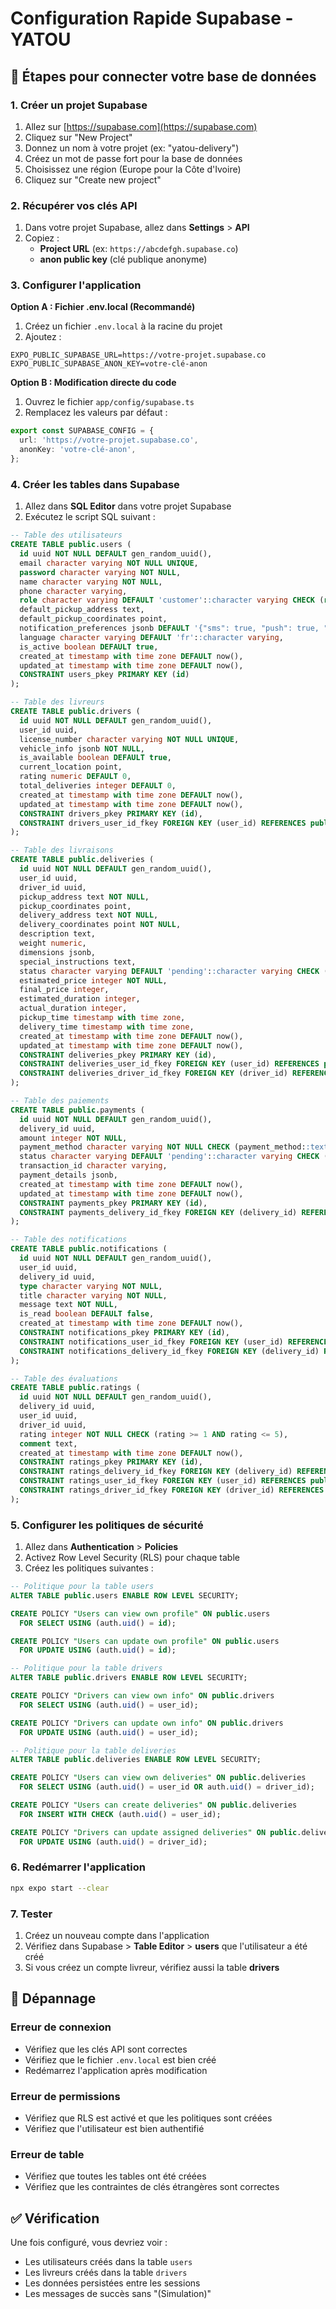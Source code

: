 # Configuration Rapide Supabase - YATOU

## 🚀 Étapes pour connecter votre base de données

### 1. Créer un projet Supabase

1. Allez sur [https://supabase.com](https://supabase.com)
2. Cliquez sur "New Project"
3. Donnez un nom à votre projet (ex: "yatou-delivery")
4. Créez un mot de passe fort pour la base de données
5. Choisissez une région (Europe pour la Côte d'Ivoire)
6. Cliquez sur "Create new project"

### 2. Récupérer vos clés API

1. Dans votre projet Supabase, allez dans **Settings** > **API**
2. Copiez :
   - **Project URL** (ex: `https://abcdefgh.supabase.co`)
   - **anon public key** (clé publique anonyme)

### 3. Configurer l'application

**Option A : Fichier .env.local (Recommandé)**
1. Créez un fichier `.env.local` à la racine du projet
2. Ajoutez :
```env
EXPO_PUBLIC_SUPABASE_URL=https://votre-projet.supabase.co
EXPO_PUBLIC_SUPABASE_ANON_KEY=votre-clé-anon
```

**Option B : Modification directe du code**
1. Ouvrez le fichier `app/config/supabase.ts`
2. Remplacez les valeurs par défaut :
```typescript
export const SUPABASE_CONFIG = {
  url: 'https://votre-projet.supabase.co',
  anonKey: 'votre-clé-anon',
};
```

### 4. Créer les tables dans Supabase

1. Allez dans **SQL Editor** dans votre projet Supabase
2. Exécutez le script SQL suivant :

```sql
-- Table des utilisateurs
CREATE TABLE public.users (
  id uuid NOT NULL DEFAULT gen_random_uuid(),
  email character varying NOT NULL UNIQUE,
  password character varying NOT NULL,
  name character varying NOT NULL,
  phone character varying,
  role character varying DEFAULT 'customer'::character varying CHECK (role::text = ANY (ARRAY['customer'::character varying, 'driver'::character varying, 'admin'::character varying]::text[])),
  default_pickup_address text,
  default_pickup_coordinates point,
  notification_preferences jsonb DEFAULT '{"sms": true, "push": true, "email": true}'::jsonb,
  language character varying DEFAULT 'fr'::character varying,
  is_active boolean DEFAULT true,
  created_at timestamp with time zone DEFAULT now(),
  updated_at timestamp with time zone DEFAULT now(),
  CONSTRAINT users_pkey PRIMARY KEY (id)
);

-- Table des livreurs
CREATE TABLE public.drivers (
  id uuid NOT NULL DEFAULT gen_random_uuid(),
  user_id uuid,
  license_number character varying NOT NULL UNIQUE,
  vehicle_info jsonb NOT NULL,
  is_available boolean DEFAULT true,
  current_location point,
  rating numeric DEFAULT 0,
  total_deliveries integer DEFAULT 0,
  created_at timestamp with time zone DEFAULT now(),
  updated_at timestamp with time zone DEFAULT now(),
  CONSTRAINT drivers_pkey PRIMARY KEY (id),
  CONSTRAINT drivers_user_id_fkey FOREIGN KEY (user_id) REFERENCES public.users(id)
);

-- Table des livraisons
CREATE TABLE public.deliveries (
  id uuid NOT NULL DEFAULT gen_random_uuid(),
  user_id uuid,
  driver_id uuid,
  pickup_address text NOT NULL,
  pickup_coordinates point,
  delivery_address text NOT NULL,
  delivery_coordinates point NOT NULL,
  description text,
  weight numeric,
  dimensions jsonb,
  special_instructions text,
  status character varying DEFAULT 'pending'::character varying CHECK (status::text = ANY (ARRAY['pending'::character varying, 'confirmed'::character varying, 'picked_up'::character varying, 'in_transit'::character varying, 'delivered'::character varying, 'cancelled'::character varying]::text[])),
  estimated_price integer NOT NULL,
  final_price integer,
  estimated_duration integer,
  actual_duration integer,
  pickup_time timestamp with time zone,
  delivery_time timestamp with time zone,
  created_at timestamp with time zone DEFAULT now(),
  updated_at timestamp with time zone DEFAULT now(),
  CONSTRAINT deliveries_pkey PRIMARY KEY (id),
  CONSTRAINT deliveries_user_id_fkey FOREIGN KEY (user_id) REFERENCES public.users(id),
  CONSTRAINT deliveries_driver_id_fkey FOREIGN KEY (driver_id) REFERENCES public.drivers(id)
);

-- Table des paiements
CREATE TABLE public.payments (
  id uuid NOT NULL DEFAULT gen_random_uuid(),
  delivery_id uuid,
  amount integer NOT NULL,
  payment_method character varying NOT NULL CHECK (payment_method::text = ANY (ARRAY['cash'::character varying, 'mobile_money'::character varying, 'card'::character varying]::text[])),
  status character varying DEFAULT 'pending'::character varying CHECK (status::text = ANY (ARRAY['pending'::character varying, 'completed'::character varying, 'failed'::character varying, 'refunded'::character varying]::text[])),
  transaction_id character varying,
  payment_details jsonb,
  created_at timestamp with time zone DEFAULT now(),
  updated_at timestamp with time zone DEFAULT now(),
  CONSTRAINT payments_pkey PRIMARY KEY (id),
  CONSTRAINT payments_delivery_id_fkey FOREIGN KEY (delivery_id) REFERENCES public.deliveries(id)
);

-- Table des notifications
CREATE TABLE public.notifications (
  id uuid NOT NULL DEFAULT gen_random_uuid(),
  user_id uuid,
  delivery_id uuid,
  type character varying NOT NULL,
  title character varying NOT NULL,
  message text NOT NULL,
  is_read boolean DEFAULT false,
  created_at timestamp with time zone DEFAULT now(),
  CONSTRAINT notifications_pkey PRIMARY KEY (id),
  CONSTRAINT notifications_user_id_fkey FOREIGN KEY (user_id) REFERENCES public.users(id),
  CONSTRAINT notifications_delivery_id_fkey FOREIGN KEY (delivery_id) REFERENCES public.deliveries(id)
);

-- Table des évaluations
CREATE TABLE public.ratings (
  id uuid NOT NULL DEFAULT gen_random_uuid(),
  delivery_id uuid,
  user_id uuid,
  driver_id uuid,
  rating integer NOT NULL CHECK (rating >= 1 AND rating <= 5),
  comment text,
  created_at timestamp with time zone DEFAULT now(),
  CONSTRAINT ratings_pkey PRIMARY KEY (id),
  CONSTRAINT ratings_delivery_id_fkey FOREIGN KEY (delivery_id) REFERENCES public.deliveries(id),
  CONSTRAINT ratings_user_id_fkey FOREIGN KEY (user_id) REFERENCES public.users(id),
  CONSTRAINT ratings_driver_id_fkey FOREIGN KEY (driver_id) REFERENCES public.drivers(id)
);
```

### 5. Configurer les politiques de sécurité

1. Allez dans **Authentication** > **Policies**
2. Activez Row Level Security (RLS) pour chaque table
3. Créez les politiques suivantes :

```sql
-- Politique pour la table users
ALTER TABLE public.users ENABLE ROW LEVEL SECURITY;

CREATE POLICY "Users can view own profile" ON public.users
  FOR SELECT USING (auth.uid() = id);

CREATE POLICY "Users can update own profile" ON public.users
  FOR UPDATE USING (auth.uid() = id);

-- Politique pour la table drivers
ALTER TABLE public.drivers ENABLE ROW LEVEL SECURITY;

CREATE POLICY "Drivers can view own info" ON public.drivers
  FOR SELECT USING (auth.uid() = user_id);

CREATE POLICY "Drivers can update own info" ON public.drivers
  FOR UPDATE USING (auth.uid() = user_id);

-- Politique pour la table deliveries
ALTER TABLE public.deliveries ENABLE ROW LEVEL SECURITY;

CREATE POLICY "Users can view own deliveries" ON public.deliveries
  FOR SELECT USING (auth.uid() = user_id OR auth.uid() = driver_id);

CREATE POLICY "Users can create deliveries" ON public.deliveries
  FOR INSERT WITH CHECK (auth.uid() = user_id);

CREATE POLICY "Drivers can update assigned deliveries" ON public.deliveries
  FOR UPDATE USING (auth.uid() = driver_id);
```

### 6. Redémarrer l'application

```bash
npx expo start --clear
```

### 7. Tester

1. Créez un nouveau compte dans l'application
2. Vérifiez dans Supabase > **Table Editor** > **users** que l'utilisateur a été créé
3. Si vous créez un compte livreur, vérifiez aussi la table **drivers**

## 🔧 Dépannage

### Erreur de connexion
- Vérifiez que les clés API sont correctes
- Vérifiez que le fichier `.env.local` est bien créé
- Redémarrez l'application après modification

### Erreur de permissions
- Vérifiez que RLS est activé et que les politiques sont créées
- Vérifiez que l'utilisateur est bien authentifié

### Erreur de table
- Vérifiez que toutes les tables ont été créées
- Vérifiez que les contraintes de clés étrangères sont correctes

## ✅ Vérification

Une fois configuré, vous devriez voir :
- Les utilisateurs créés dans la table `users`
- Les livreurs créés dans la table `drivers`
- Les données persistées entre les sessions
- Les messages de succès sans "(Simulation)"
